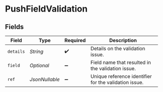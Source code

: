 # PushFieldValidation


## Fields

| Field                                                 | Type                                                  | Required                                              | Description                                           |
| ----------------------------------------------------- | ----------------------------------------------------- | ----------------------------------------------------- | ----------------------------------------------------- |
| `details`                                             | *String*                                              | :heavy_check_mark:                                    | Details on the validation issue.                      |
| `field`                                               | *Optional<String>*                                    | :heavy_minus_sign:                                    | Field name that resulted in the validation issue.     |
| `ref`                                                 | *JsonNullable<String>*                                | :heavy_minus_sign:                                    | Unique reference identifier for the validation issue. |